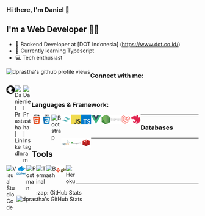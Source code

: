 ### Hi there, I'm Daniel 👋

## I'm a Web Developer 🧑‍💻

- 💼 Backend Developer at [DOT Indonesia] (https://www.dot.co.id/)
- 🌱 Currently learning Typescript
- 💻 Tech enthusiast

<img align="left" alt="dprastha's github profile views" src="https://komarev.com/ghpvc/?username=your-github-username&color=green" />

### Connect with me:

[<img align="left" alt="dprastha.github.io" width="22px" src="https://raw.githubusercontent.com/iconic/open-iconic/master/svg/globe.svg" />][website]
[<img align="left" alt="Daniel Prastha | LinkedIn" width="22px" src="https://cdn.jsdelivr.net/npm/simple-icons@v3/icons/linkedin.svg" />][linkedin]
[<img align="left" alt="Daniel Prastha | Instagram" width="22px" src="https://cdn.jsdelivr.net/npm/simple-icons@v3/icons/instagram.svg" />][instagram]

<br />

### Languages & Framework:

<img align="left" alt="HTML5" width="26px" src="https://raw.githubusercontent.com/github/explore/80688e429a7d4ef2fca1e82350fe8e3517d3494d/topics/html/html.png" />
<img align="left" alt="CSS3" width="26px" src="https://raw.githubusercontent.com/github/explore/80688e429a7d4ef2fca1e82350fe8e3517d3494d/topics/css/css.png" />
<img align="left" alt="Bootstrap" width="26px" src="https://getbootstrap.com/docs/5.0/assets/brand/bootstrap-logo.svg" />
<img align="left" alt="Tailwind" width="26px" src="https://raw.githubusercontent.com/github/explore/80688e429a7d4ef2fca1e82350fe8e3517d3494d/topics/tailwind/tailwind.png" />
<img align="left" alt="JavaScript" width="26px" src="https://raw.githubusercontent.com/github/explore/80688e429a7d4ef2fca1e82350fe8e3517d3494d/topics/javascript/javascript.png" />
<img align="left" alt="TypeScript" width="26px" src="https://raw.githubusercontent.com/github/explore/80688e429a7d4ef2fca1e82350fe8e3517d3494d/topics/typescript/typescript.png" />
<img align="left" alt="VueJS" width="26px" src="https://raw.githubusercontent.com/github/explore/80688e429a7d4ef2fca1e82350fe8e3517d3494d/topics/vue/vue.png" />
<img align="left" alt="Node.js" width="26px" src="https://raw.githubusercontent.com/github/explore/80688e429a7d4ef2fca1e82350fe8e3517d3494d/topics/nodejs/nodejs.png" />
<img align="left" alt="Express.js" width="26px" src="https://raw.githubusercontent.com/github/explore/361e2821e2dea67711cde99c9c40ed357061cf27/topics/express/express.png" />
<img align="left" alt="Laravel" width="26px" src="https://raw.githubusercontent.com/github/explore/361e2821e2dea67711cde99c9c40ed357061cf27/topics/laravel/laravel.png" />
<img align="left" alt="NestJS" width="26px" src="https://raw.githubusercontent.com/github/explore/361e2821e2dea67711cde99c9c40ed357061cf27/topics/nestjs/nestjs.png" />

---

### Databases

<img align="left" alt="MySQL" width="26px" src="https://raw.githubusercontent.com/github/explore/80688e429a7d4ef2fca1e82350fe8e3517d3494d/topics/mysql/mysql.png" />
<img align="left" alt="MongoDB" width="26px" src="https://raw.githubusercontent.com/github/explore/80688e429a7d4ef2fca1e82350fe8e3517d3494d/topics/mongodb/mongodb.png" />
<img align="left" alt="Redis" width="26px" src="https://raw.githubusercontent.com/github/explore/80688e429a7d4ef2fca1e82350fe8e3517d3494d/topics/redis/redis.png" />

---

## Tools

<img align="left" alt="Visual Studio Code" width="26px" src="https://upload.wikimedia.org/wikipedia/commons/thumb/9/9a/Visual_Studio_Code_1.35_icon.svg/512px-Visual_Studio_Code_1.35_icon.svg.png" />
<img align="left" alt="Docker" width="26px" src="https://raw.githubusercontent.com/github/explore/80688e429a7d4ef2fca1e82350fe8e3517d3494d/topics/docker/docker.png" />
<img align="left" alt="Postman" width="26px" src="https://res.cloudinary.com/postman/image/upload/t_team_logo/v1629869194/team/2893aede23f01bfcbd2319326bc96a6ed0524eba759745ed6d73405a3a8b67a8" />
<img align="left" alt="Terminal" width="26px" src="https://upload.wikimedia.org/wikipedia/commons/0/01/Windows_Terminal_Logo_256x256.png" />
<img align="left" alt="Bash" width="26px" src="https://upload.wikimedia.org/wikipedia/commons/thumb/2/20/Bash_Logo_black_and_white_icon_only.svg/896px-Bash_Logo_black_and_white_icon_only.svg.png" />
<img align="left" alt="Git" width="26px" src="https://raw.githubusercontent.com/github/explore/80688e429a7d4ef2fca1e82350fe8e3517d3494d/topics/git/git.png" />
<img align="left" alt="Heroku" width="26px" src="https://www.coddletech.com/sites/default/files/heroku-logo.png" />

<br />
<br />

---

<summary>:zap: GitHub Stats</summary>

<img align="left" alt="dprastha's GitHub Stats" src="https://github-readme-stats.vercel.app/api?username=dprastha&show_icons=true&hide_border=true" />

[website]: https://dprastha.github.io/
[instagram]: https://www.instagram.com/danielprasthaa/
[linkedin]: https://www.linkedin.com/in/danielprastha/
